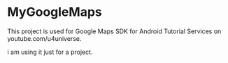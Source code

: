 # MyGoogleMaps
This project is used for Google Maps SDK for Android Tutorial Services on youtube.com/u4universe.


i am using it just for a project.
